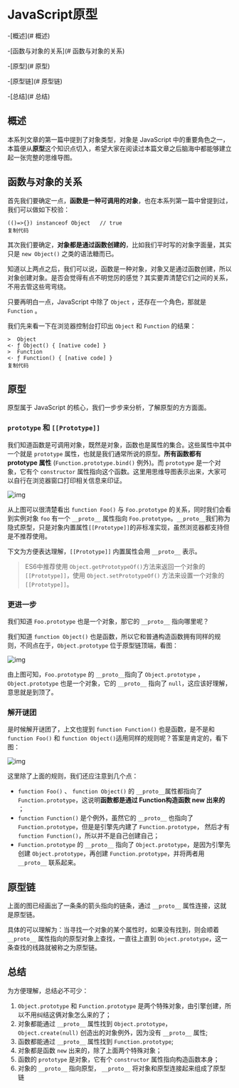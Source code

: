 # JavaScript原型

-[概述](# 概述)

-[函数与对象的关系](# 函数与对象的关系)

-[原型](# 原型)

-[原型链](# 原型链)

-[总结](# 总结)

## 概述

本系列文章的第一篇中提到了对象类型，对象是 JavaScript 中的重要角色之一，本篇便从**原型**这个知识点切入，希望大家在阅读过本篇文章之后脑海中都能够建立起一张完整的思维导图。

## 函数与对象的关系

首先我们要确定一点，**函数是一种可调用的对象**，也在本系列第一篇中曾提到过，我们可以做如下校验：

```
(()=>{}) instanceof Object   // true
复制代码
```

其次我们要确定，**对象都是通过函数创建的**，比如我们平时写的对象字面量，其实只是 `new Object()` 之类的语法糖而已。

知道以上两点之后，我们可以说，函数是一种对象，对象又是通过函数创建，所以对象创建对象。是否会觉得有点不明觉厉的感觉？其实要弄清楚它们之间的关系，不用去管这些弯弯绕。

只要再明白一点，JavaScript 中除了 `Object` ，还存在一个角色，那就是 `Function` 。

我们先来看一下在浏览器控制台打印出 `Object` 和 `Function` 的结果：

```
>  Object
<· ƒ Object() { [native code] }
>  Function
<· ƒ Function() { [native code] }
复制代码
```

## 原型

原型属于 JavaScript 的核心，我们一步步来分析，了解原型的方方面面。

### `prototype` 和 `[[Prototype]]`

我们知道函数是可调用对象，既然是对象，函数也是属性的集合。这些属性中其中一个就是 `prototype` 属性，也就是我们通常所说的原型。**所有函数都有 prototype 属性**  (`Function.prototype.bind()` 例外)。而 `prototype` 是一个对象，它有个 `constructor` 属性指向这个函数。这里用思维导图表示出来，大家可以自行在浏览器窗口打印相关信息来印证。



![img](https://user-gold-cdn.xitu.io/2019/3/14/1697a5313800666b?imageView2/0/w/1280/h/960/format/webp/ignore-error/1)



从上图可以很清楚看出 `function Foo()` 与 `Foo.prototype` 的关系，同时我们会看到实例对象 `foo` 有一个 `__proto__` 属性指向 `Foo.prototype`。`__proto__`我们称为隐式原型，只是对象内置属性`[[Prototype]]`的非标准实现，虽然浏览器都支持但是不推荐使用。

下文为方便表达理解，`[[Prototype]]` 内置属性会用 `__proto__` 表示。

> ES6中推荐使用 `Object.getPrototypeOf()`方法来返回一个对象的 `[[Prototype]]`，使用 `Object.setPrototypeOf()` 方法来设置一个对象的 `[[Prototype]]`。

### 更进一步

我们知道 `Foo.prototype` 也是一个对象，那它的 `__proto__` 指向哪里呢？

我们知道 `function Object()` 也是函数，所以它和普通构造函数拥有同样的规则，不同点在于，`Object.prototype` 位于原型链顶端，看图：



![img](https://user-gold-cdn.xitu.io/2019/3/14/1697a567813b2e99?imageView2/0/w/1280/h/960/format/webp/ignore-error/1)



由上图可知，`Foo.prototype` 的 `__proto__`指向了 `Object.prototype` ， `Object.prototype` 也是一个对象，它的 `__proto__` 指向了 `null`，这应该好理解，意思就是到顶了。

### 解开谜团

是时候解开谜团了，上文也提到 `function Function()` 也是函数，是不是和 `function Foo()` 和 `function Object()`适用同样的规则呢？答案是肯定的，看下图：



![img](https://user-gold-cdn.xitu.io/2019/3/14/1697a569e688c509?imageView2/0/w/1280/h/960/format/webp/ignore-error/1)



这里除了上面的规则，我们还应注意到几个点：

- `function Foo()` 、 `function Object()` 的 `__proto__`属性都指向了 `Function.prototype`，这说明**函数都是通过 Function构造函数 new 出来的** ；
- `function Function()` 是个例外，虽然它的 `__proto__` 也指向了`Function.prototype`，但是是引擎先内建了 `Function.prototype`， 然后才有 `function Function()`，所以并不是自己创建自己；
- `Function.prototype` 的 `__proto__` 指向了 `Object.prototype`，是因为引擎先创建 `Object.prototype`，再创建 `Function.prototype`，并将两者用 `__proto__` 联系起来。

## 原型链

上面的图已经画出了一条条的箭头指向的链条，通过 `__proto__` 属性连接，这就是原型链。

具体的可以理解为：当寻找一个对象的某个属性时，如果没有找到，则会顺着 `__proto__` 属性指向的原型对象上查找，一直往上直到 `Object.prototype`，这一条查找的线路就被称之为原型链。

## 总结

为方便理解，总结必不可少：

1. `Object.prototype` 和 `Function.prototype` 是两个特殊对象，由引擎创建，所以不用纠结这俩对象怎么来的了；
2. 对象都能通过 `__proto__` 属性找到 `Object.prototype`，`Object.create(null)` 创造出的对象例外，因为没有 `__proto__` 属性;
3. 函数都能通过 `__proto__` 属性找到 `Function.prototype`;
4. 对象都是函数 `new` 出来的，除了上面两个特殊对象；
5. 函数的 `prototype` 是对象，它有个 `constructor` 属性指向构造函数本身；
6. 对象的 `__proto__` 指向原型， `__proto__` 将对象和原型连接起来组成了原型链